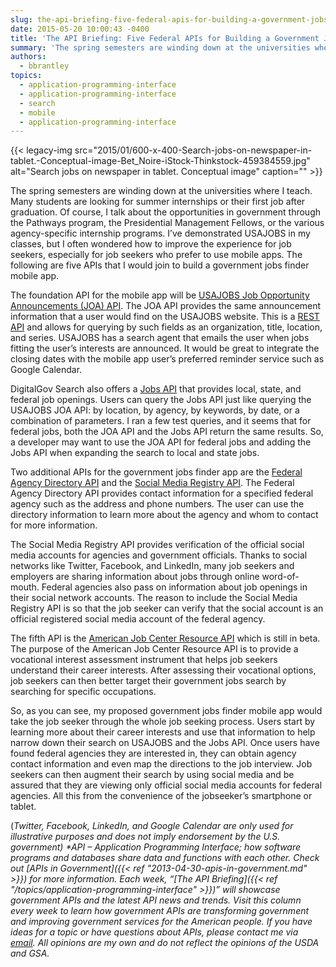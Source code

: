 ```yaml
---
slug: the-api-briefing-five-federal-apis-for-building-a-government-jobs-finder-mobile-app
date: 2015-05-20 10:00:43 -0400
title: 'The API Briefing: Five Federal APIs for Building a Government Jobs Finder Mobile App'
summary: 'The spring semesters are winding down at the universities where I teach. Many students are looking for summer internships or their first job after graduation. Of course, I talk about the opportunities in government through the Pathways program, the Presidential Management Fellows, or the various agency-specific internship programs. I’ve demonstrated USAJOBS in my classes, but'
authors:
  - bbrantley
topics:
  - application-programming-interface
  - application-programming-interface
  - search
  - mobile
  - application-programming-interface
---
```


{{< legacy-img src="2015/01/600-x-400-Search-jobs-on-newspaper-in-tablet.-Conceptual-image-Bet_Noire-iStock-Thinkstock-459384559.jpg" alt="Search jobs on newspaper in tablet. Conceptual image" caption="" >}} 

The spring semesters are winding down at the universities where I teach. Many students are looking for summer internships or their first job after graduation. Of course, I talk about the opportunities in government through the Pathways program, the Presidential Management Fellows, or the various agency-specific internship programs. I’ve demonstrated USAJOBS in my classes, but I often wondered how to improve the experience for job seekers, especially for job seekers who prefer to use mobile apps. The following are five APIs that I would join to build a government jobs finder mobile app.

The foundation API for the mobile app will be <a href="https://data.usajobs.gov/Rest" target="_blank">USAJOBS Job Opportunity Announcements (JOA) API</a>. The JOA API provides the same announcement information that a user would find on the USAJOBS website. This is a <a href="http://en.wikipedia.org/wiki/Representational_state_transfer" target="_blank">REST API</a> and allows for querying by such fields as an organization, title, location, and series. USAJOBS has a search agent that emails the user when jobs fitting the user’s interests are announced. It would be great to integrate the closing dates with the mobile app user’s preferred reminder service such as Google Calendar.

DigitalGov Search also offers a <a href="http://search.digitalgov.gov/developer/jobs.html" target="_blank">Jobs API</a> that provides local, state, and federal job openings. Users can query the Jobs API just like querying the USAJOBS JOA API: by location, by agency, by keywords, by date, or a combination of parameters. I ran a few test queries, and it seems that for federal jobs, both the JOA API and the Jobs API return the same results. So, a developer may want to use the JOA API for federal jobs and adding the Jobs API when expanding the search to local and state jobs.

Two additional APIs for the government jobs finder app are the <a href="http://www.usa.gov/About/developer-resources/federal-agency-directory/index.shtml" target="_blank">Federal Agency Directory API</a> and the <a href="http://www.usa.gov/About/developer-resources/social-media-registry.shtml" target="_blank">Social Media Registry API</a>. The Federal Agency Directory API provides contact information for a specified federal agency such as the address and phone numbers. The user can use the directory information to learn more about the agency and whom to contact for more information.

The Social Media Registry API provides verification of the official social media accounts for agencies and government officials. Thanks to social networks like Twitter, Facebook, and LinkedIn, many job seekers and employers are sharing information about jobs through online word-of-mouth. Federal agencies also pass on information about job openings in their social network accounts. The reason to include the Social Media Registry API is so that the job seeker can verify that the social account is an official registered social media account of the federal agency.

The fifth API is the <a href="http://jobcenter.usa.gov/apis" target="_blank">American Job Center Resource API</a> which is still in beta. The purpose of the American Job Center Resource API is to provide a vocational interest assessment instrument that helps job seekers understand their career interests. After assessing their vocational options, job seekers can then better target their government jobs search by searching for specific occupations.

So, as you can see, my proposed government jobs finder mobile app would take the job seeker through the whole job seeking process. Users start by learning more about their career interests and use that information to help narrow down their search on USAJOBS and the Jobs API. Once users have found federal agencies they are interested in, they can obtain agency contact information and even map the directions to the job interview. Job seekers can then augment their search by using social media and be assured that they are viewing only official social media accounts for federal agencies. All this from the convenience of the jobseeker’s smartphone or tablet.

(_Twitter, Facebook, LinkedIn, and Google Calendar are only used for illustrative purposes and does not imply endorsement by the U.S. government)_
_*API – Application Programming Interface; how software programs and databases share data and functions with each other. Check out [APIs in Government]({{< ref "2013-04-30-apis-in-government.md" >}}) for more information._
_Each week, “[The API Briefing]({{< ref "/topics/application-programming-interface" >}})” will showcase government APIs and the latest API news and trends. Visit this column every week to learn how government APIs are transforming government and improving government services for the American people. If you have ideas for a topic or have questions about APIs, please contact me via <a href="mailto:%20bill@billbrantley.com" target="_blank">email</a>. All opinions are my own and do not reflect the opinions of the USDA and GSA._